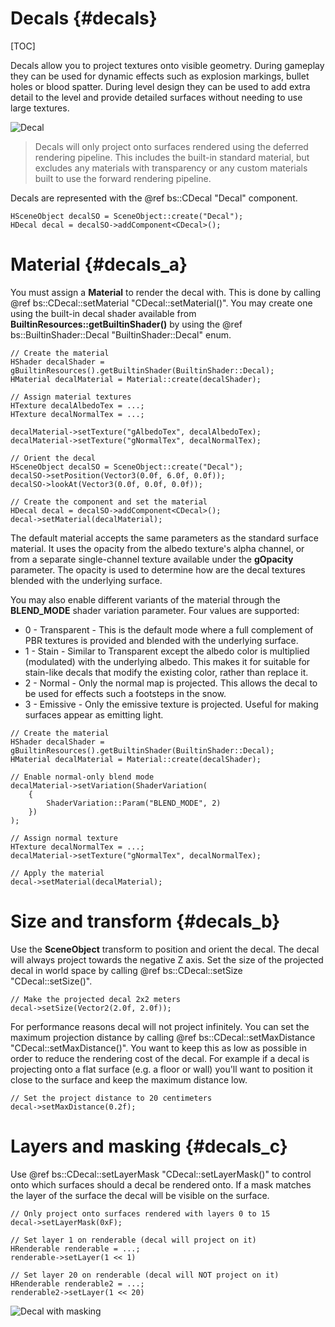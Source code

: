 Decals						{#decals}
===============
[TOC]

Decals allow you to project textures onto visible geometry. During gameplay they can be used for dynamic effects such as explosion markings, bullet holes or blood spatter. During level design they can be used to add extra detail to the level and provide detailed surfaces without needing to use large textures.

![Decal](decal.png)  

> Decals will only project onto surfaces rendered using the deferred rendering pipeline. This includes the built-in standard material, but excludes any materials with transparency or any custom materials built to use the forward rendering pipeline.

Decals are represented with the @ref bs::CDecal "Decal" component.

~~~~~~~~~~~~~{.cpp}
HSceneObject decalSO = SceneObject::create("Decal");
HDecal decal = decalSO->addComponent<CDecal>();
~~~~~~~~~~~~~

# Material {#decals_a}

You must assign a **Material** to render the decal with. This is done by calling @ref bs::CDecal::setMaterial "CDecal::setMaterial()". You may create one using the built-in decal shader available from **BuiltinResources::getBuiltinShader()** by using the @ref bs::BuiltinShader::Decal "BuiltinShader::Decal" enum.

~~~~~~~~~~~~~{.cpp}
// Create the material
HShader decalShader = gBuiltinResources().getBuiltinShader(BuiltinShader::Decal);
HMaterial decalMaterial = Material::create(decalShader);

// Assign material textures
HTexture decalAlbedoTex = ...;
HTexture decalNormalTex = ...;

decalMaterial->setTexture("gAlbedoTex", decalAlbedoTex);
decalMaterial->setTexture("gNormalTex", decalNormalTex);

// Orient the decal
HSceneObject decalSO = SceneObject::create("Decal");
decalSO->setPosition(Vector3(0.0f, 6.0f, 0.0f));
decalSO->lookAt(Vector3(0.0f, 0.0f, 0.0f));

// Create the component and set the material
HDecal decal = decalSO->addComponent<CDecal>();
decal->setMaterial(decalMaterial);
~~~~~~~~~~~~~

The default material accepts the same parameters as the standard surface material. It uses the opacity from the albedo texture's alpha channel, or from a separate single-channel texture available under the **gOpacity** parameter. The opacity is used to determine how are the decal textures blended with the underlying surface.

You may also enable different variants of the material through the **BLEND_MODE** shader variation parameter. Four values are supported:
 - 0 - Transparent - This is the default mode where a full complement of PBR textures is provided and blended with the underlying surface.
 - 1 - Stain - Similar to Transparent except the albedo color is multiplied (modulated) with the underlying albedo. This makes it for suitable for stain-like decals that modify the existing color, rather than replace it.
 - 2 - Normal - Only the normal map is projected. This allows the decal to be used for effects such a footsteps in the snow.
 - 3 - Emissive - Only the emissive texture is projected. Useful for making surfaces appear as emitting light.
 
~~~~~~~~~~~~~{.cpp}
// Create the material
HShader decalShader = gBuiltinResources().getBuiltinShader(BuiltinShader::Decal);
HMaterial decalMaterial = Material::create(decalShader);

// Enable normal-only blend mode
decalMaterial->setVariation(ShaderVariation(
	{
		ShaderVariation::Param("BLEND_MODE", 2)
	})
);

// Assign normal texture
HTexture decalNormalTex = ...;
decalMaterial->setTexture("gNormalTex", decalNormalTex);

// Apply the material
decal->setMaterial(decalMaterial);
~~~~~~~~~~~~~

# Size and transform {#decals_b}

Use the **SceneObject** transform to position and orient the decal. The decal will always project towards the negative Z axis. Set the size of the projected decal in world space by calling @ref bs::CDecal::setSize "CDecal::setSize()".

~~~~~~~~~~~~~{.cpp}
// Make the projected decal 2x2 meters
decal->setSize(Vector2(2.0f, 2.0f));
~~~~~~~~~~~~~

For performance reasons decal will not project infinitely. You can set the maximum projection distance by calling @ref bs::CDecal::setMaxDistance "CDecal::setMaxDistance()". You want to keep this as low as possible in order to reduce the rendering cost of the decal. For example if a decal is projecting onto a flat surface (e.g. a floor or wall) you'll want to position it close to the surface and keep the maximum distance low.

~~~~~~~~~~~~~{.cpp}
// Set the project distance to 20 centimeters
decal->setMaxDistance(0.2f);
~~~~~~~~~~~~~

# Layers and masking {#decals_c}

Use @ref bs::CDecal::setLayerMask "CDecal::setLayerMask()" to control onto which surfaces should a decal be rendered onto. If a mask matches the layer of the surface the decal will be visible on the surface.

~~~~~~~~~~~~~{.cpp}
// Only project onto surfaces rendered with layers 0 to 15
decal->setLayerMask(0xF);

// Set layer 1 on renderable (decal will project on it)
HRenderable renderable = ...;
renderable->setLayer(1 << 1)

// Set layer 20 on renderable (decal will NOT project on it)
HRenderable renderable2 = ...;
renderable2->setLayer(1 << 20)
~~~~~~~~~~~~~

![Decal with masking](DecalMask.png)  